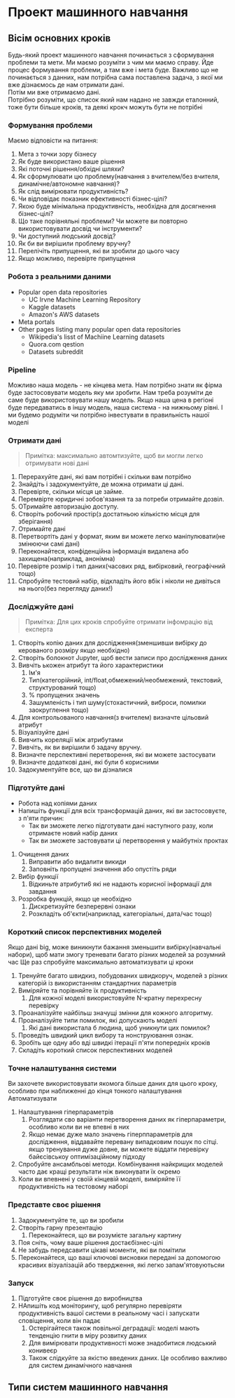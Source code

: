 # Проект машинного навчання

## Вісім основних кроків

Будь-який проект машинного навчання починається з сформування проблеми та мети. Ми маємо розуміти з чим ми маємо справу. Йде процес формування проблеми, а там вже і мета буде. Важливо що не починається з данних, нам потрібна сама поставлена задача, з якої ми вже дізнаємось де нам отримати дані.  
Потім ми вже отримаємо дані.  
Потрібно розуміти, що список який нам надано не завжди еталонний, тоже бути більше кроків, та деякі крокч можуть бути не потрібні

### Формування проблеми

Маємо відповісти на питання:

1. Мета з точки зору бізнесу
2. Як буде використано ваше рішення
3. Які поточні рішення/обхідні шляхи?
4. Як сформулювати цю проблему(навчання з вчителем/без вчителя, динамічне/автономне навчання)?
5. Як слід вимірювати продуктивність?
6. Чи відповідає показник ефективності бізнес-цілі?
7. Якою буде мінімальна продуктивність, необхідна для досягнення бізнес-цілі?
8. Що таке порівняльні проблеми? Чи можете ви повторно використовувати досвід чи інструменти?
9. Чи доступний людський досвід?
10. Як би ви вирішили проблему вручну?
11. Перелічіть припущення, які ви зробили до цього часу
12. Якщо можливо, перевірте припущення

### Робота з реальними даними

- Popular open data repositories
  - UC Irvne Machine Learning Repository
  - Kaggle datasets
  - Amazon's AWS datasets
- Meta portals
- Other pages listing many popular open data repositories
  - Wikipedia's lisst of Machiine Learning datasets
  - Quora.com qestion
  - Datasets subreddit

### Pipeline

Можливо наша модель - не кінцева мета. Нам потрібно знати як фірма буде застосовувати модель яку ми зробити. Нам треба розуміти де саме буде використовувати нашу модель. Якщо наша цена в регіоні буде передаватись в іншу модель, наша система - на нижньому рівні. І ми будемо родуміти чи потрібно інвестувати в правильність нашої моделі

### Отримати дані

> Примітка: максимально автомтизуйте, щоб ви могли легко отримувати нові дані

1. Перерахуйте дані, які вам потрібні і скільки вам потрібно
2. Знайдіть і задокументуйте, де можна отримати ці дані.
3. Перевірте, скільки місця це займе.
4. Перемвірте юридичні зобов'язання та за потреби отримайте дозвіл.
5. ОТримайте авторизацію доступу.
6. Створіть робочий простір(з достатньою кількістю місця для зберігання)
7. Отримайте дані
8. Перетвортіть дані у формат, яким ви можете легко маніпулювати(не змінюючи самі дані)
9. Переконайтеся, конфіденційна інформація видалена або захищена(наприклад, анонімна)
10. Перевірте розмір і тип даних(часових ряд, вибірковий, географічний тощо)
11. Спробуйте тестовий набір, відкладіть його вбік і ніколи не дивіться на нього(без перегляду даних!)

### Досліджуйте дані

> Примітка: Для цих кроків спробуйте отримати інфомрацію від експерта

1. Створіть копію даних для дослідження(зменшивши вибірку до керованого розміру якщо необхідно)
2. Створіть болокнот Jupyter, щоб вести записи про дослідження даних
3. Вивчіть ькожен атрибут та його характеристики
   1. Ім'я
   2. Тип(категорійний, int/float,обмежений/необмежений, текстовий, структурований тощо)
   3. % пропущених значень
   4. Зашумленість і тип шуму(стохастичний, виброси, помилки заокруглення тощо)
4. Для контрольованого навчання(з вчителем) визначте цільовий атрибут
5. Візуалізуйте дані
6. Вивчить кореляції між атрибутами
7. Вивчіть, як ви вирішили б задачу вручну.
8. Визначте перспективні перетворення, які ви можете застосувати
9. Визначте додаткові дані, які були б корисними
10. Задокументуйте все, що ви дізналися

### Підготуйте дані

- Робота над копіями даних
- Напишіть функції для всіх трансформацій даних, які ви застосовуєте, з п'яти причин:
  - Так ви зможете легко підготувати дані наступного разу, коли отримаєте новий набір даних
  - Так ви зможете застовувати ці перетворення у майбутніх проктах

1. Очищення даних
   1. Виправити або видалити викиди
   2. Заповніть пропущені значення або опустіть ряди
2. Вибір функції
   1. Відкиньте атрибути6 які не надають корисної інформації для завдання
3. Розробка функцій, якщо це необхідно
   1. Дискретизуйте безперервні ознаки
   2. Розкладіть об'єкти(наприклад, категоріальні, дата/час тощо)

### Короткий список перспективних моделей

Якщо дані big, може виникнути бажання зменьшити вибірку(навчальні набори), щоб мати змогу треневати багато різних моделей за розумний час
Ще раз спробуйте максимально автоматизувати ці кроки

1. Тренуйте багато швидкиз, побудованих швидкоруч, моделей з різних категорій із використанням стандартних параметрів
2. Виміряйте та порівняйте їх продуктивність
   1. Для кожної моделі використовуйте N-кратну перехресну перевірку
3. Проаналізуйте найбільш значущі змінни для кожного алгоритму.
4. Проаналізуйте типи помилок, які допускають моделі
   1. Які дані використала б людина, щоб уникнути цих помилок?
5. Проведіть швидкий цикл вибору та нонструювання ознак.
6. Зробіть ще одну або вді швидкі ітерації п'яти попередніх кроків
7. Складіть короткий список перспективних моделей

### Точне налаштування системи

Ви захочете використовувати якомога більше даних для цього кроку, особливо при наближенні до кінця тонкого налаштування
Автоматизувати

1. Налаштування гіперпараметрів
   1. Розглядати сво варіанти перетворення даних як гіперпараметри, особливо коли ви не впевні в них
   2. Якщо немає дуже мало значень гіперппараметрів для дослідження, віддавайте перевану випадковим пошук по сітці. якщо тренування дуже довне, ви можете віддати перевірку байєсівськоу оптимізаційному підходу
2. Спробуйте ансамбльові методи. Комбінування найкрищих моделей часто дає кращі результати ніж виконувати їх окремо
3. Коли ви впевнені у своїй кінцевій моделі, виміряйте її продуктивність на тестовому наборі

### Представте своє рішення

1. Задокументуйте те, що ви зробили
2. Створіть гарну презентацію
   1. Переконайтеся, що ви розумієте загальну картину
3. Поя сніть, чому ваше рішення достаєбізнес-цілі
4. Не забудь передсавити цікаві моменти, які ви помітили
5. Переконайтеся, що ваші ключові висновки передані за допомогою красивих візуалізацій або твердження, які легко запам'ятовуютьсяи

### Запуск

1. Підготуйте своє рішення до виробництва
2. НАпишіть код моніторингу, щоб регулярно перевіряти продуктивність вашої системи в реальному часі і запускати сповіщення, коли він падає
   1. Остерігайтеся також повільної деградації: моделі мають тенденцію гнити в міру розвитку даних
   2. Для вимірювати продуктивності може знадобитися людський конивеєр
   3. Також слідкуйте за якістю введених даних. Це особливо важливо для систем динамічного навчання

## Типи систем машинного навчання
